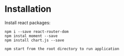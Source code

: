 # Installation

Install react packages:

```npx create-react-app 
npm i --save react-router-dom
npm instal moment --save
npm install chart.js --save

npm start from the root directory to run application
```
